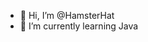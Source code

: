 - 👋 Hi, I’m @HamsterHat
- 🌱 I’m currently learning Java
<!---
HamsterHat/HamsterHat is a ✨ special ✨ repository because its `README.md` (this file) appears on your GitHub profile.
You can click the Preview link to take a look at your changes.
--->

